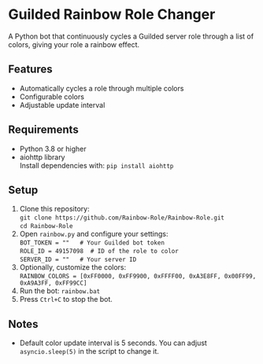 # Guilded Rainbow Role Changer

A Python bot that continuously cycles a Guilded server role through a list of colors, giving your role a rainbow effect.

## Features
- Automatically cycles a role through multiple colors
- Configurable colors
- Adjustable update interval

## Requirements
- Python 3.8 or higher
- aiohttp library  
Install dependencies with: `pip install aiohttp`

## Setup
1. Clone this repository:  
   `git clone https://github.com/Rainbow-Role/Rainbow-Role.git`  
   `cd Rainbow-Role`
2. Open `rainbow.py` and configure your settings:  
   `BOT_TOKEN = ""   # Your Guilded bot token`  
   `ROLE_ID = 49157098  # ID of the role to color`  
   `SERVER_ID = ""   # Your server ID`
3. Optionally, customize the colors:  
   `RAINBOW_COLORS = [0xFF0000, 0xFF9900, 0xFFFF00, 0xA3E8FF, 0x00FF99, 0xA9A3FF, 0xFF99CC]`
4. Run the bot: `rainbow.bat`  
5. Press `Ctrl+C` to stop the bot.

## Notes
- Default color update interval is 5 seconds. You can adjust `asyncio.sleep(5)` in the script to change it.
